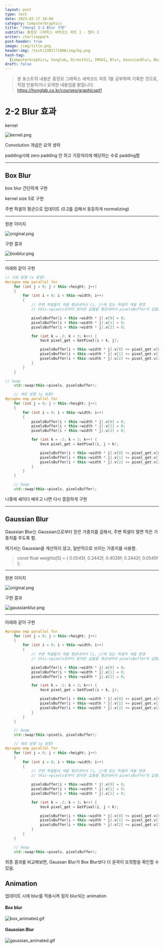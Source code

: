 ```yaml
---
layout: post
type: tech
date: 2023-02-17 18:00
category: ComputerGraphics
title: "[Hong] 2-2 Blur 구현"
subtitle: 홍정모 그래픽스 새싹코스 파트 1 - 챕터 2
writer: charlieppark
post-header: true
image: /img/title.png
header-img: /tech/2302171800/img/bg.png
hash-tag:
  [ComputerGraphics, honglab, DirectX11, IMGUI, Blur, GaussianBlur, BoxBlur]
draft: false
---
```


> 본 포스트의 내용은 홍정모 그래픽스 새싹코드 파트 1을 공부하며 기록한 것으로, 직접 인용하거나 요약한 내용임을 밝힙니다. https://honglab.co.kr/courses/graphicspt1

# 2-2 Blur 효과

kernel

![kernel.png](img/kernel.png)

Convolution 개념은 요약 생략

padding시에 zero padding 안 하고 가장자리에 해당하는 수로 padding함

---

## Box Blur

box blur 간단하게 구현

kernel size 5로 구현

주변 픽셀의 평균으로 업데이트 (0.2를 곱해서 동등하게 normalizing)

---

원본 이미지

![original.png](img/original.png)

구현 결과

![boxblur.png](img/boxblur.png)

---

아래와 같이 구현

```cpp
// 가로 방향 (x 방향)
#pragma omp parallel for
	for (int j = 0; j < this->height; j++)
	{
		for (int i = 0; i < this->width; i++)
		{
			// 주변 픽셀들의 색을 평균내어서 (i, j)에 있는 픽셀의 색을 변경
			// this->pixels로부터 읽어온 값들을 평균내어서 pixelsBuffer의 값들을 바꾸기

			pixelsBuffer[i + this->width * j].v[0] = 0;
			pixelsBuffer[i + this->width * j].v[1] = 0;
			pixelsBuffer[i + this->width * j].v[2] = 0;

			for (int k = -2; k < 3; k++) {
				Vec4 pixel_get = GetPixel(i + k, j);

				pixelsBuffer[i + this->width * j].v[0] += pixel_get.v[0] * 0.2f;
				pixelsBuffer[i + this->width * j].v[1] += pixel_get.v[1] * 0.2f;
				pixelsBuffer[i + this->width * j].v[2] += pixel_get.v[2] * 0.2f;
			}
		}
	}

// Swap
	std::swap(this->pixels, pixelsBuffer);

	// 세로 방향 (y 방향)
#pragma omp parallel for
	for (int j = 0; j < this->height; j++)
	{
		for (int i = 0; i < this->width; i++)
		{
			pixelsBuffer[i + this->width * j].v[0] = 0;
			pixelsBuffer[i + this->width * j].v[1] = 0;
			pixelsBuffer[i + this->width * j].v[2] = 0;

			for (int k = -2; k < 3; k++) {
				Vec4 pixel_get = GetPixel(i, j + k);

				pixelsBuffer[i + this->width * j].v[0] += pixel_get.v[0] * 0.2f;
				pixelsBuffer[i + this->width * j].v[1] += pixel_get.v[1] * 0.2f;
				pixelsBuffer[i + this->width * j].v[2] += pixel_get.v[2] * 0.2f;
			}
		}
	}

	// Swap
	std::swap(this->pixels, pixelsBuffer);
```

나중에 셰이더 배우고 나면 다시 깔끔하게 구현

---

## Gaussian Blur

Gaussian Blur는 Gaussian으로부터 얻은 가중치를 곱해서, 주변 픽셀이 멀면 작은 가중치를 주도록 함.

여기서는 Gaussian을 계산하지 않고, 일반적으로 쓰이는 가중치를 사용함.

> const float weights[5] = { 0.0545f, 0.2442f, 0.4026f, 0.2442f, 0.0545f };

---

원본 이미지

![original.png](img/original.png)

구현 결과

![gaussianblur.png](img/gaussianblur.png)

---

아래와 같이 구현

```cpp
#pragma omp parallel for
	for (int j = 0; j < this->height; j++)
	{
		for (int i = 0; i < this->width; i++)
		{
			// 주변 픽셀들의 색을 평균내어서 (i, j)에 있는 픽셀의 색을 변경
			// this->pixels로부터 읽어온 값들을 평균내어서 pixelsBuffer의 값들을 바꾸기

			pixelsBuffer[i + this->width * j].v[0] = 0;
			pixelsBuffer[i + this->width * j].v[1] = 0;
			pixelsBuffer[i + this->width * j].v[2] = 0;

			for (int k = -2; k < 3; k++) {
				Vec4 pixel_get = GetPixel(i + k, j);

				pixelsBuffer[i + this->width * j].v[0] += pixel_get.v[0] * weights[k + 2];
				pixelsBuffer[i + this->width * j].v[1] += pixel_get.v[1] * weights[k + 2];
				pixelsBuffer[i + this->width * j].v[2] += pixel_get.v[2] * weights[k + 2];
			}
		}
	}

	// Swap
	std::swap(this->pixels, pixelsBuffer);

	// 세로 방향 (y 방향)
#pragma omp parallel for
	for (int j = 0; j < this->height; j++)
	{
		for (int i = 0; i < this->width; i++)
		{
			// 주변 픽셀들의 색을 평균내어서 (i, j)에 있는 픽셀의 색을 변경
			// this->pixels로부터 읽어온 값들을 평균내어서 pixelsBuffer의 값들을 바꾸기

			pixelsBuffer[i + this->width * j].v[0] = 0;
			pixelsBuffer[i + this->width * j].v[1] = 0;
			pixelsBuffer[i + this->width * j].v[2] = 0;

			for (int k = -2; k < 3; k++) {
				Vec4 pixel_get = GetPixel(i, j + k);

				pixelsBuffer[i + this->width * j].v[0] += pixel_get.v[0] * weights[k + 2];
				pixelsBuffer[i + this->width * j].v[1] += pixel_get.v[1] * weights[k + 2];
				pixelsBuffer[i + this->width * j].v[2] += pixel_get.v[2] * weights[k + 2];
			}
		}
	}

	// Swap
	std::swap(this->pixels, pixelsBuffer);
```

최종 결과를 비교해보면, Gaussan Blur가 Box Blur보다 더 윤곽이 또렷함을 확인할 수 있음.

## Animation

업데이트 시에 blur를 적용시켜 점차 blur되는 animation

#### Box blur

![box_animated.gif](img/box_animated.gif)

#### Gaussian Blur

![gaussian_animated.gif](img/gaussian_animated.gif)

